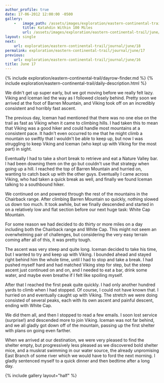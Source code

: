 ```yaml
---
author_profile: true
date: 17-06-2012 12:00:00 -0500
gallery:
    -   image_path: /assets/images/exploration/eastern-continental-trail/june/small/17-1.jpg
        title: Katahdin Within 100 Miles
        url: /assets/images/exploration/eastern-continental-trail/june/large/17-1.jpg
layout: single
next:
    url: exploration/eastern-continental-trail/journal/june/18
permalink: exploration/eastern-continental-trail/journal/june/17
previous:
    url: exploration/eastern-continental-trail/journal/june/16
title: June 17
---
```

{% include exploration/eastern-continental-trail/dayrow-finder.md %}
{% include exploration/eastern-continental-trail/daily-description.html %}

We didn't get up super early, but we got moving before we really felt lazy. Viking and Iceman led the way as I followed closely behind. Pretty soon we arrived at the foot of Barren Mountain, and Viking took off on an incredibly consistent and horribly fast ascent.

The previous day, Iceman had mentioned that there was no one else on the trail as fast as Viking when it came to climbing hills. I had taken this to mean that Viking was a good hiker and could handle most mountains at a consistent pace. It hadn't even occurred to me that he might climb a mountain so swiftly that I wouldn't be able to keep up, but now I was struggling to keep Viking and Iceman (who kept up with Viking for the most part) in sight.

Eventually I had to take a short break to retrieve and eat a Nature Valley bar. I had been downing them on the go but couldn't use that strategy when going up a hill. I reached the top of Barren Mountain and hurried on, wanting to catch back up with the other guys. Eventually I came across Viking, who had taken a quick break as well, and finally we found Iceman talking to a southbound hiker.

We continued on and powered through the rest of the mountains in the Chairback range. After climbing Barren Mountain so quickly, nothing slowed us down too much. It took awhile, but we finally descended and started in on a relatively low and flat section before our next huge task: White Cap Mountain.

For some reason we had decided to do thirty or more miles on a day including both the Chairback range and White Cap. This might not seem an overwhelming pair of challenges, but considering the very easy terrain coming after all of this, it was pretty tough.

The ascent was very steep and quite long. Iceman decided to take his time, but I wanted to try and keep up with Viking. I bounded ahead and stayed right behind him the whole time, until I had to stop and take a break. I had pushed myself hard and had matched Viking step for step, but the steep ascent just continued on and on, and I needed to eat a bar, drink some water, and maybe even breathe if I felt like spoiling myself.

After that I reached the first peak quite quickly. I had only another hundred yards to climb when I had stopped. Of course, I could not have known that. I hurried on and eventually caught up with Viking. The stretch we were doing consisted of several peaks, each with its own ascent and painful descent, ending with White Cap.

We did them all, and then I stopped to read a few emails. I soon lost service (surprise!) and descended more to join Viking. Iceman was not far behind, and we all gladly got down off of the mountain, passing up the first shelter with plans on going even farther.

When we arrived at our destination, we were very pleased to find the shelter empty, but progressively less pleased as we discovered bold shelter mice, and a muskrat swimming in our water source, the already unpromising East Branch of some river which we would have to ford the next morning. I gladly sentenced myself to a quick dinner and then bedtime after a long day.

{% include gallery layout="half" %}